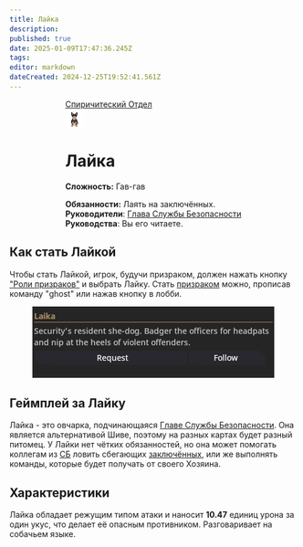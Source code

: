 ```yaml
---
title: Лайка
description: 
published: true
date: 2025-01-09T17:47:36.245Z
tags: 
editor: markdown
dateCreated: 2024-12-25T19:52:41.561Z
---
```


<div style="display: flex; justify-content: center;">
  <div class="roles-passport sp">
    <div class="title sp">
      <a href="/roles/command">Спиричитеский Отдел</a>
    </div>
    <div><div><div><img src="/roles/secdog.gif" /></div></div><div><div>
      <h1>Лайка</h1>
        <p><strong>Сложность:</strong> Гав-гав</p>
        <strong>Обязанности:</strong> Лаять на заключённых. 
      <br>
        <b>Руководители</b>: <a href="/roles/headofsecurity">Глава Службы Безопасности</a>
      <br>
        <b>Руководства</b>: Вы его читаете.
</div></div></div></div></div>

<h2>Как стать Лайкой</h2>

Чтобы стать Лайкой, игрок, будучи призраком, должен нажать кнопку <a href="/roles/spiritualisticdepartment">"Роли призраков"</a> и выбрать Лайку. Стать <a href="/roles/ghost"> призраком</a> можно, прописав команду "ghost" или нажав кнопку в лобби.
<br>

<div><center><img src="/roles/other/laikapanel.png"></center></div>

<h2>Геймплей за Лайку</h2>

Лайка - это овчарка, подчинающаяся <a href="/roles/headofsecurity">Главе Службы Безопасности</a>. Она является альтернативой Шиве, поэтому на разных картах будет разный питомец. У Лайки нет чётких обязанностей, но она может помогать коллегам из  <a href="/roles/securityservicedepartment">СБ</a> ловить сбегающих <a href="/roles/prisoner">заключённых</a>, или же выполнять команды, которые будет получать от своего Хозяина. 

<h2>Характеристики</h2>

Лайка обладает режущим типом атаки и наносит <strong>10.47</strong> единиц урона за один укус, что делает её опасным противником. Разговаривает на собачьем языке.


<div class="table"></div>

